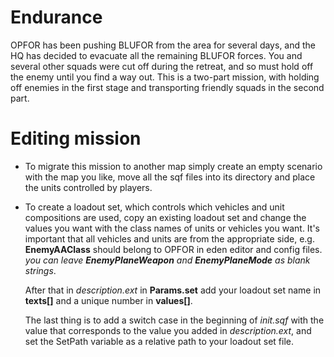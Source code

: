 # Endurance

OPFOR has been pushing BLUFOR from the area for several days, and the HQ has decided to evacuate all the remaining BLUFOR forces. 
You and several other squads were cut off during the retreat, and so must hold off the enemy until you find a way out.
This is a two-part mission, with holding off enemies in the first stage and transporting friendly squads in the second part.

# Editing mission

- To migrate this mission to another map simply create an empty scenario with the map you like, move all the sqf files into its directory and place the units controlled by players.

- To create a loadout set, which controls which vehicles and unit compositions are used, copy an existing loadout set and change the values you want with the class names of units or vehicles you want. It's important that all vehicles and units are from the appropriate side, e.g. **EnemyAAClass** should belong to OPFOR in eden editor and config files. *you can leave **EnemyPlaneWeapon** and **EnemyPlaneMode** as blank strings*.

  After that in *description.ext* in **Params.set** add your loadout set name in **texts[]** and a unique number in **values[]**.

  The last thing is to add a switch case in the beginning of *init.sqf* with the value that corresponds to the value you added in *description.ext*, and set the SetPath variable as a relative path to your loadout set file.
